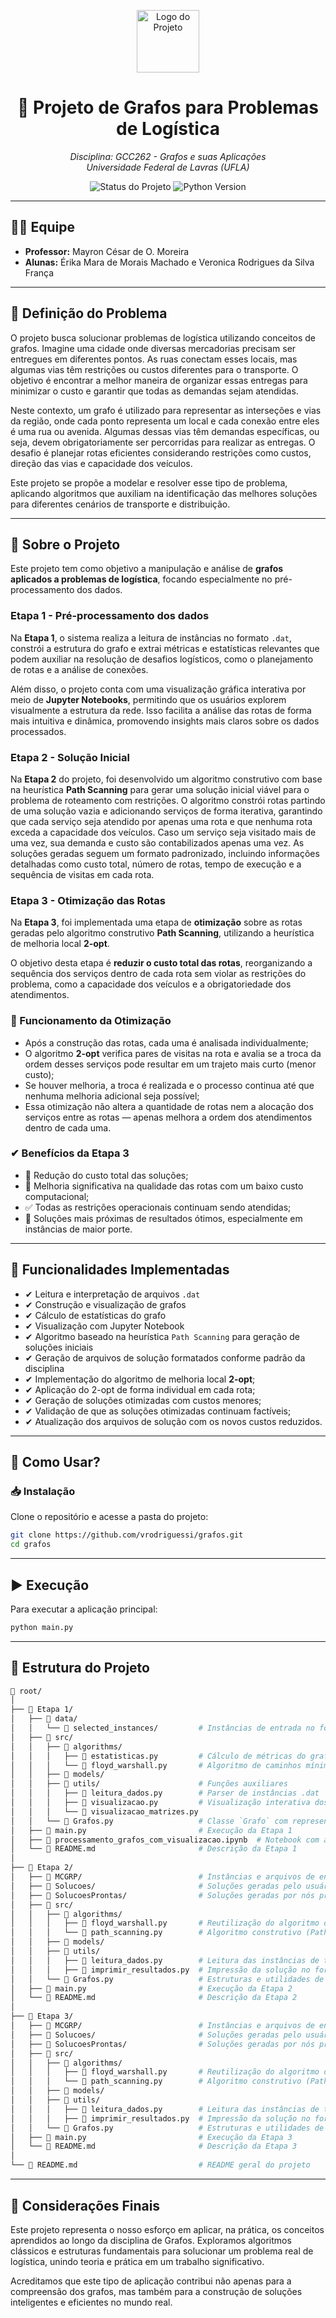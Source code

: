<p align="center">
  <img src="https://img.icons8.com/fluency/96/graph.png" width="100" alt="Logo do Projeto"/>
</p>

<h1 align="center">🚀 Projeto de Grafos para Problemas de Logística</h1>

<p align="center">
  <i>Disciplina: GCC262 - Grafos e suas Aplicações</i><br>
  <i>Universidade Federal de Lavras (UFLA)</i>
</p>

<p align="center">
  <img src="https://img.shields.io/badge/status-em%20desenvolvimento-blue" alt="Status do Projeto"/>
  <img src="https://img.shields.io/badge/python-3.13.2-blue.svg" alt="Python Version"/>
</p>

---

## 👩‍💻 Equipe

- **Professor:** Mayron César de O. Moreira  
- **Alunas:** Érika Mara de Morais Machado e Veronica Rodrigues da Silva França

---

## 🎯 Definição do Problema

O projeto busca solucionar problemas de logística utilizando conceitos de grafos. Imagine uma cidade onde diversas mercadorias precisam ser entregues em diferentes pontos. As ruas conectam esses locais, mas algumas vias têm restrições ou custos diferentes para o transporte. O objetivo é encontrar a melhor maneira de organizar essas entregas para minimizar o custo e garantir que todas as demandas sejam atendidas.

Neste contexto, um grafo é utilizado para representar as interseções e vias da região, onde cada ponto representa um local e cada conexão entre eles é uma rua ou avenida. Algumas dessas vias têm demandas específicas, ou seja, devem obrigatoriamente ser percorridas para realizar as entregas. O desafio é planejar rotas eficientes considerando restrições como custos, direção das vias e capacidade dos veículos.

Este projeto se propõe a modelar e resolver esse tipo de problema, aplicando algoritmos que auxiliam na identificação das melhores soluções para diferentes cenários de transporte e distribuição.

---

## 📌 Sobre o Projeto

Este projeto tem como objetivo a manipulação e análise de **grafos aplicados a problemas de logística**, focando especialmente no pré-processamento dos dados.

### Etapa 1 - Pré-processamento dos dados

Na **Etapa 1**, o sistema realiza a leitura de instâncias no formato `.dat`, constrói a estrutura do grafo e extrai métricas e estatísticas relevantes que podem auxiliar na resolução de desafios logísticos, como o planejamento de rotas e a análise de conexões.

Além disso, o projeto conta com uma visualização gráfica interativa por meio de **Jupyter Notebooks**, permitindo que os usuários explorem visualmente a estrutura da rede. Isso facilita a análise das rotas de forma mais intuitiva e dinâmica, promovendo insights mais claros sobre os dados processados.

### Etapa 2 - Solução Inicial

Na **Etapa 2** do projeto, foi desenvolvido um algoritmo construtivo com base na heurística **Path Scanning** para gerar uma solução inicial viável para o problema de roteamento com restrições. 
O algoritmo constrói rotas partindo de uma solução vazia e adicionando serviços de forma iterativa, garantindo que cada serviço seja atendido por apenas uma rota e que nenhuma rota exceda a capacidade dos veículos. Caso um serviço seja visitado mais de uma vez, sua demanda e custo são contabilizados apenas uma vez. 
As soluções geradas seguem um formato padronizado, incluindo informações detalhadas como custo total, número de rotas, tempo de execução e a sequência de visitas em cada rota.

### Etapa 3 - Otimização das Rotas

Na **Etapa 3**, foi implementada uma etapa de **otimização** sobre as rotas geradas pelo algoritmo construtivo **Path Scanning**, utilizando a heurística de melhoria local **2-opt**.

O objetivo desta etapa é **reduzir o custo total das rotas**, reorganizando a sequência dos serviços dentro de cada rota sem violar as restrições do problema, como a capacidade dos veículos e a obrigatoriedade dos atendimentos.

### 🔧 Funcionamento da Otimização

- Após a construção das rotas, cada uma é analisada individualmente;
- O algoritmo **2-opt** verifica pares de visitas na rota e avalia se a troca da ordem desses serviços pode resultar em um trajeto mais curto (menor custo);
- Se houver melhoria, a troca é realizada e o processo continua até que nenhuma melhoria adicional seja possível;
- Essa otimização não altera a quantidade de rotas nem a alocação dos serviços entre as rotas — apenas melhora a ordem dos atendimentos dentro de cada uma.

### ✔ Benefícios da Etapa 3

- 🔻 Redução do custo total das soluções;
- 🧠 Melhoria significativa na qualidade das rotas com um baixo custo computacional;
- ✅ Todas as restrições operacionais continuam sendo atendidas;
- 💼 Soluções mais próximas de resultados ótimos, especialmente em instâncias de maior porte.

---

## 🔧 Funcionalidades Implementadas

- ✔ Leitura e interpretação de arquivos `.dat`
- ✔ Construção e visualização de grafos
- ✔ Cálculo de estatísticas do grafo
- ✔ Visualização com Jupyter Notebook
- ✔ Algoritmo baseado na heurística `Path Scanning` para geração de soluções iniciais
- ✔ Geração de arquivos de solução formatados conforme padrão da disciplina
- ✔ Implementação do algoritmo de melhoria local **2-opt**;
- ✔ Aplicação do 2-opt de forma individual em cada rota;
- ✔ Geração de soluções otimizadas com custos menores;
- ✔ Validação de que as soluções otimizadas continuam factíveis;
- ✔ Atualização dos arquivos de solução com os novos custos reduzidos.

---

## 🚀 Como Usar?

### 📥 Instalação

Clone o repositório e acesse a pasta do projeto:

```bash
git clone https://github.com/vrodriguessi/grafos.git
cd grafos
```
---
## ▶️ Execução

Para executar a aplicação principal:
```bash
python main.py
```
---
## 📂 Estrutura do Projeto
```bash
📁 root/
│
├── 📁 Etapa 1/
│   ├── 📁 data/
│   │   └── 📁 selected_instances/         # Instâncias de entrada no formato .dat
│   ├── 📁 src/
│   │   ├── 📁 algorithms/
│   │   │   ├── 📄 estatisticas.py         # Cálculo de métricas do grafo
│   │   │   └── 📄 floyd_warshall.py       # Algoritmo de caminhos mínimos
│   │   ├── 📁 models/                     
│   │   ├── 📁 utils/                      # Funções auxiliares
│   │   │   ├── 📄 leitura_dados.py        # Parser de instâncias .dat
│   │   │   ├── 📄 visualizacao.py         # Visualização interativa dos grafos
│   │   │   └── 📄 visualizacao_matrizes.py
│   │   └── 📄 Grafos.py                   # Classe `Grafo` com representação e métodos
│   ├── 📄 main.py                         # Execução da Etapa 1
│   ├── 📄 processamento_grafos_com_visualizacao.ipynb  # Notebook com análise visual
│   └── 📄 README.md                       # Descrição da Etapa 1
│
├── 📁 Etapa 2/
│   ├── 📁 MCGRP/                          # Instâncias e arquivos de entrada
│   ├── 📁 Solucoes/                       # Soluções geradas pelo usuário
│   ├── 📁 SolucoesProntas/                # Soluções geradas por nós previamente
│   ├── 📁 src/
│   │   ├── 📁 algorithms/                 
│   │   │   ├── 📄 floyd_warshall.py       # Reutilização do algoritmo de caminhos mínimos
│   │   │   └── 📄 path_scanning.py        # Algoritmo construtivo (Path Scanning)
│   │   ├── 📁 models/                     
│   │   ├── 📁 utils/
│   │   │   ├── 📄 leitura_dados.py        # Leitura das instâncias de teste da Etapa 2
│   │   │   ├── 📄 imprimir_resultados.py  # Impressão da solução no formato exigido
│   │   └── 📄 Grafos.py                   # Estruturas e utilidades de grafo
│   ├── 📄 main.py                         # Execução da Etapa 2
│   └── 📄 README.md                       # Descrição da Etapa 2
│
├── 📁 Etapa 3/
│   ├── 📁 MCGRP/                          # Instâncias e arquivos de entrada
│   ├── 📁 Solucoes/                       # Soluções geradas pelo usuário
│   ├── 📁 SolucoesProntas/                # Soluções geradas por nós previamente
│   ├── 📁 src/
│   │   ├── 📁 algorithms/                 
│   │   │   ├── 📄 floyd_warshall.py       # Reutilização do algoritmo de caminhos mínimos
│   │   │   └── 📄 path_scanning.py        # Algoritmo construtivo (Path Scanning) + Algoritmo de busca local 2-Opt (otimização de custos)
│   │   ├── 📁 models/                     
│   │   ├── 📁 utils/
│   │   │   ├── 📄 leitura_dados.py        # Leitura das instâncias de teste da Etapa 3
│   │   │   ├── 📄 imprimir_resultados.py  # Impressão da solução no formato exigido
│   │   └── 📄 Grafos.py                   # Estruturas e utilidades de grafo
│   ├── 📄 main.py                         # Execução da Etapa 3
│   └── 📄 README.md                       # Descrição da Etapa 3
│
└── 📄 README.md                           # README geral do projeto


```
---
## 💬 Considerações Finais
Este projeto representa o nosso esforço em aplicar, na prática, os conceitos aprendidos ao longo da disciplina de Grafos. Exploramos algoritmos clássicos e estruturas fundamentais para solucionar um problema real de logística, unindo teoria e prática em um trabalho significativo.

Acreditamos que este tipo de aplicação contribui não apenas para a compreensão dos grafos, mas também para a construção de soluções inteligentes e eficientes no mundo real.



